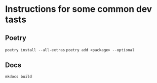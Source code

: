 # Instructions for some common dev tasts

## Poetry
`poetry install --all-extras`
`poetry add <package> --optional`

## Docs
`mkdocs build`
